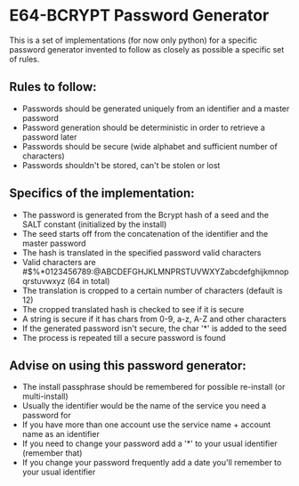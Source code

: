 E64-BCRYPT Password Generator
=============================

This is a set of implementations (for now only python) for a specific password generator invented to follow as closely as possible a specific set of rules.

Rules to follow:
----------------

* Passwords should be generated uniquely from an identifier and a master password
* Password generation should be deterministic in order to retrieve a password later
* Passwords should be secure (wide alphabet and sufficient number of characters)
* Passwords shouldn't be stored, can't be stolen or lost

Specifics of the implementation:
--------------------------------

* The password is generated from the Bcrypt hash of a seed and the SALT constant (initialized by the install)
* The seed starts off from the concatenation of the identifier and the master password
* The hash is translated in the specified password valid characters
* Valid characters are #$%*0123456789:@ABCDEFGHJKLMNPRSTUVWXYZabcdefghijkmnopqrstuvwxyz (64 in total)
* The translation is cropped to a certain number of characters (default is 12)
* The cropped translated hash is checked to see if it is secure
* A string is secure if it has chars from 0-9, a-z, A-Z and other characters
* If the generated password isn't secure, the char '*' is added to the seed
* The process is repeated till a secure password is found

Advise on using this password generator:
----------------------------------------

* The install passphrase should be remembered for possible re-install (or multi-install)
* Usually the identifier would be the name of the service you need a password for
* If you have more than one account use the service name + account name as an identifier
* If you need to change your password add a '*' to your usual identifier (remember that)
* If you change your password frequently add a date you'll remember to your usual identifier

